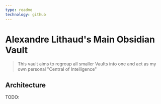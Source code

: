 ```yaml
---
type: readme
technology: github
---
```

# Alexandre Lithaud's Main Obsidian Vault

> This vault aims to regroup all smaller Vaults into one and act as my own personal "Central of Intelligence"
## Architecture
TODO: 

